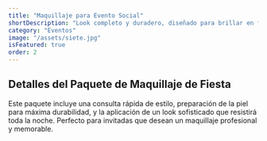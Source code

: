 ```yaml
---
title: "Maquillaje para Evento Social" 
shortDescription: "Look completo y duradero, diseñado para brillar en fiestas, bodas (invitada) y galas."
category: "Eventos" 
image: "/assets/siete.jpg" 
isFeatured: true
order: 2
---
```


## Detalles del Paquete de Maquillaje de Fiesta

Este paquete incluye una consulta rápida de estilo, preparación de la piel para máxima durabilidad, y la aplicación de un look sofisticado que resistirá toda la noche. Perfecto para invitadas que desean un maquillaje profesional y memorable.